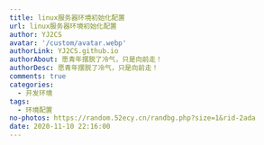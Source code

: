 ```yaml
---
title: linux服务器环境初始化配置
url: linux服务器环境初始化配置
author: YJ2CS
avatar: '/custom/avatar.webp'
authorLink: YJ2CS.github.io
authorAbout: 愿青年摆脱了冷气，只是向前走！
authorDesc: 愿青年摆脱了冷气，只是向前走！
comments: true
categories:
  - 开发环境
tags:
  - 环境配置
no-photos: https://random.52ecy.cn/randbg.php?size=1&rid-2ada
date: 2020-11-10 22:16:00
---
```


